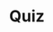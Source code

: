 ---
title: "Quiz"
passing_percentage: 70
layout: "test"
type: "test"
questions:
  - id: "q1"
    text: "Which ports does the edge-stack Service listen on for HTTP and HTTPS traffic?"
    type: "single-answer"
    marks: 2
    options:
      - id: "a"
        text: "8080 and 8443"
      - id: "b"
        text: "80 and 443"
        is_correct: true
      - id: "c"
        text: "8000 and 8443"
  - id: "q2"
    text: "Which components are part of the Ambassador Edge Stack system shown in the design? (Select all that apply)"
    type: "multi-answer"
    marks: 2
    options:
      - id: "a"
        text: "edge-stack-agent Deployment"
        is_correct: true
      - id: "b"
        text: "edge-stack-admin Service"
        is_correct: true
      - id: "c"
        text: "nginx-controller"
  - id: "q3"
    text: "What port does the edge-stack-admin Service use to communicate with the edge-stack component for administrative purposes?"
    type: "short_answer" 
    marks: 2
    correct_answer: "8877/TCP" 
---